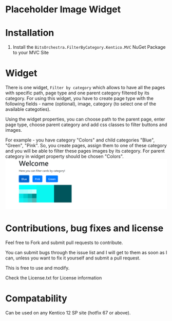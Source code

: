 # Placeholder Image Widget

# Installation

1. Install the `BitsOrchestra.FilterByCategory.Kentico.MVC` NuGet Package to your MVC Site

# Widget

There is one widget, `Filter by category` which allows to have all the pages with specific path, page type and one parent category filtered by its category.
For using this widget, you have to create page type with the following fields - name (optional), image, category (to select one of the available categoties).

Using the widget properties, you can choose path to the parent page, enter page type, choose parent category and add css classes to filter buttons and images. 

For example - you have category "Colors" and child categories "Blue", "Green", "Pink". So, you create pages, assign them to one of these category and you will be able to filter these pages images by its category. For parent category in widget property should be chosen "Colors".
![Filter by category](Example.png)

# Contributions, bug fixes and license

Feel free to Fork and submit pull requests to contribute.

You can submit bugs through the issue list and I will get to them as soon as I can, unless you want to fix it yourself and submit a pull request.

This is free to use and modify.

Check the License.txt for License information

# Compatability

Can be used on any Kentico 12 SP site (hotfix 67 or above).
